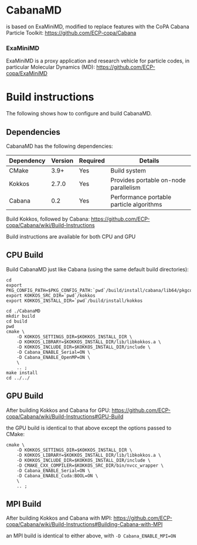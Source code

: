 # CabanaMD

is based on ExaMiniMD, modified to replace features with
the CoPA Cabana Particle Toolkit:
https://github.com/ECP-copa/Cabana


### ExaMiniMD

ExaMiniMD is a proxy application and research vehicle for 
particle codes, in particular Molecular Dynamics (MD): 
https://github.com/ECP-copa/ExaMiniMD



# Build instructions
The following shows how to configure and build CabanaMD.

## Dependencies
CabanaMD has the following dependencies:

|Dependency | Version | Required | Details|
|---------- | ------- |--------  |------- |
|CMake      | 3.9+    | Yes      | Build system
|Kokkos     | 2.7.0   | Yes      | Provides portable on-node parallelism
|Cabana     | 0.2     | Yes      | Performance portable particle algorithms


Build Kokkos, followed by Cabana:
https://github.com/ECP-copa/Cabana/wiki/Build-Instructions

Build instructions are available for both CPU and GPU

## CPU Build
Build CabanaMD just like Cabana (using the same default build directories):
```
cd
export PKG_CONFIG_PATH=$PKG_CONFIG_PATH:`pwd`/build/install/cabana/lib64/pkgconfig
export KOKKOS_SRC_DIR=`pwd`/kokkos
export KOKKOS_INSTALL_DIR=`pwd`/build/install/kokkos

cd ./CabanaMD
mkdir build
cd build
pwd
cmake \
    -D KOKKOS_SETTINGS_DIR=$KOKKOS_INSTALL_DIR \
    -D KOKKOS_LIBRARY=$KOKKOS_INSTALL_DIR/lib/libkokkos.a \
    -D KOKKOS_INCLUDE_DIR=$KOKKOS_INSTALL_DIR/include \
    -D Cabana_ENABLE_Serial=ON \
    -D Cabana_ENABLE_OpenMP=ON \
    \
    .. ;
make install
cd ../../
```

## GPU Build
After building Kokkos and Cabana for GPU:
https://github.com/ECP-copa/Cabana/wiki/Build-Instructions#GPU-Build

the GPU build is identical to that above except the options passed to CMake:
```
cmake \
    -D KOKKOS_SETTINGS_DIR=$KOKKOS_INSTALL_DIR \
    -D KOKKOS_LIBRARY=$KOKKOS_INSTALL_DIR/lib/libkokkos.a \
    -D KOKKOS_INCLUDE_DIR=$KOKKOS_INSTALL_DIR/include \
    -D CMAKE_CXX_COMPILER=$KOKKOS_SRC_DIR/bin/nvcc_wrapper \
    -D Cabana_ENABLE_Serial=ON \
    -D Cabana_ENABLE_Cuda:BOOL=ON \
    \
    .. ;
```

## MPI Build
After building Kokkos and Cabana with MPI:
https://github.com/ECP-copa/Cabana/wiki/Build-Instructions#Building-Cabana-with-MPI

an MPI build is identical to either above, with ``-D Cabana_ENABLE_MPI=ON``

